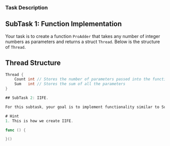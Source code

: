 ### Task Description

## SubTask 1: Function Implementation

Your task is to create a function `ProAdder` that takes any number of integer numbers as parameters and returns a struct `Thread`. Below is the structure of `Thread`.

## Thread Structure

```go
Thread {
    Count int // Stores the number of parameters passed into the function
    Sum   int // Stores the sum of all the parameters
}

## SubTask 2: IIFE.

For this subtask, your goal is to implement functionality similar to Subtask 1, but using an Immediately Invoked Function Expression (IIFE).

# Hint
1. This is how we create IIFE.

func () {

}()
